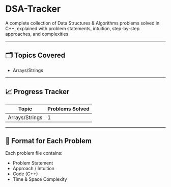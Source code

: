 # DSA-Tracker
A complete collection of Data Structures &amp; Algorithms problems solved in C++, explained with problem statements, intuition, step-by-step approaches, and complexities.

---

## 🗂️ Topics Covered
- Arrays/Strings
  
---

## 📈 Progress Tracker
| Topic | Problems Solved |
|--------|-----------------|
| Arrays/Strings | 1 |

---

## 🧩 Format for Each Problem
Each problem file contains:
- Problem Statement
- Approach / Intuition
- Code (C++)
- Time & Space Complexity
